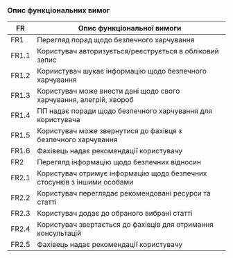 ### Опис функціональних вимог

| FR    | Опис функціональної вимоги  |
|-------|---------------------------- |
| FR1   | Перегляд порад щодо безпечного харчування |
| FR1.1 | Користувач авторизується/реєструється в обліковий запис |
| FR1.2 | Кориистувач шукає інформацію щодо безпечного харчування |
| FR1.3 | Користувач може внести дані щодо свого харчування, алегрій, хвороб |
| FR1.4 | ПП надає поради щодо безпечного харчування для користувача  |
| FR1.5 | Користувач може звернутися до фахівця з безпечного харчування |
| FR1.6 | Фахівець надає рекомендації користувачу |
| FR2   | Перегялд інформацію щодо безпечних відносин |
| FR2.1 | Користувач отримує інформацію щодо безпечних стосунків з іншими особами |
| FR2.2 | Користувач переглядає рекомендовані ресурси та статті |
| FR2.3 | Користувач додає до обраного вибрані статті  |
| FR2.4 | Користувач звертається до фахівців для отримання консультацій |
| FR2.5 | Фахівець надає рекомендації користувачу |
